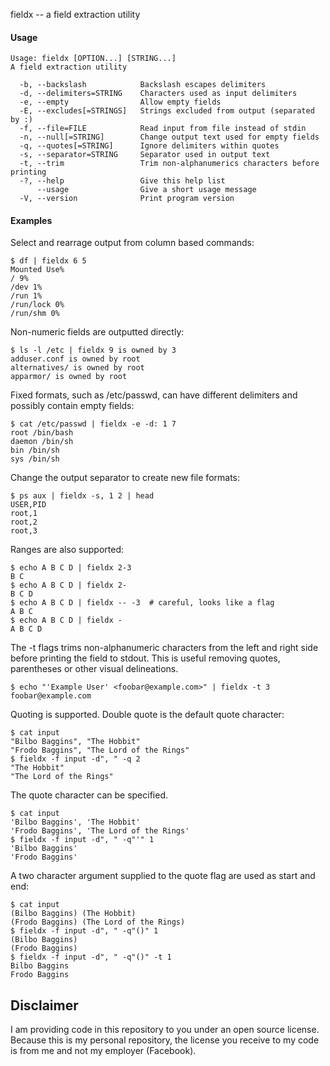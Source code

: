 fieldx -- a field extraction utility

#### Usage

    Usage: fieldx [OPTION...] [STRING...]
    A field extraction utility

      -b, --backslash            Backslash escapes delimiters
      -d, --delimiters=STRING    Characters used as input delimiters
      -e, --empty                Allow empty fields
      -E, --excludes[=STRINGS]   Strings excluded from output (separated by :)
      -f, --file=FILE            Read input from file instead of stdin
      -n, --null[=STRING]        Change output text used for empty fields
      -q, --quotes[=STRING]      Ignore delimiters within quotes
      -s, --separator=STRING     Separator used in output text
      -t, --trim                 Trim non-alphanumerics characters before printing
      -?, --help                 Give this help list
          --usage                Give a short usage message
      -V, --version              Print program version

#### Examples

Select and rearrage output from column based commands:

    $ df | fieldx 6 5
    Mounted Use%
    / 9%
    /dev 1%
    /run 1%
    /run/lock 0%
    /run/shm 0%

Non-numeric fields are outputted directly:

    $ ls -l /etc | fieldx 9 is owned by 3
    adduser.conf is owned by root
    alternatives/ is owned by root
    apparmor/ is owned by root

Fixed formats, such as /etc/passwd, can have different delimiters and
possibly contain empty fields:

    $ cat /etc/passwd | fieldx -e -d: 1 7
    root /bin/bash
    daemon /bin/sh
    bin /bin/sh
    sys /bin/sh

Change the output separator to create new file formats:

    $ ps aux | fieldx -s, 1 2 | head
    USER,PID
    root,1
    root,2
    root,3

Ranges are also supported:

    $ echo A B C D | fieldx 2-3
    B C
    $ echo A B C D | fieldx 2-
    B C D
    $ echo A B C D | fieldx -- -3  # careful, looks like a flag
    A B C
    $ echo A B C D | fieldx -
    A B C D

The -t flags trims non-alphanumeric characters from the left and right side
before printing the field to stdout. This is useful removing quotes,
parentheses or other visual delineations.

    $ echo "'Example User' <foobar@example.com>" | fieldx -t 3
    foobar@example.com

Quoting is supported. Double quote is the default quote character:

    $ cat input
    "Bilbo Baggins", "The Hobbit"
    "Frodo Baggins", "The Lord of the Rings"
    $ fieldx -f input -d", " -q 2
    "The Hobbit"
    "The Lord of the Rings"

The quote character can be specified. 

    $ cat input
    'Bilbo Baggins', 'The Hobbit'
    'Frodo Baggins', 'The Lord of the Rings'
    $ fieldx -f input -d", " -q"'" 1
    'Bilbo Baggins'
    'Frodo Baggins'

A two character argument supplied to the quote flag are used as start and end:

    $ cat input
    (Bilbo Baggins) (The Hobbit)
    (Frodo Baggins) (The Lord of the Rings)
    $ fieldx -f input -d", " -q"()" 1
    (Bilbo Baggins)
    (Frodo Baggins)
    $ fieldx -f input -d", " -q"()" -t 1
    Bilbo Baggins
    Frodo Baggins


Disclaimer
----------

I am providing code in this repository to you under an open source license.
Because this is my personal repository, the license you receive to my code
is from me and not my employer (Facebook).
